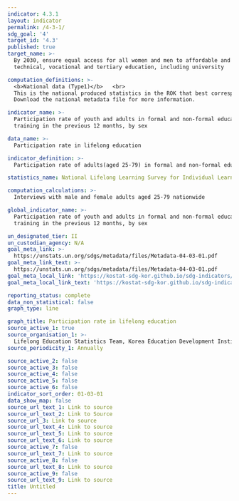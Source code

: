 ```yaml
---
indicator: 4.3.1
layout: indicator
permalink: /4-3-1/
sdg_goal: '4'
target_id: '4.3'
published: true
target_name: >-
  By 2030, ensure equal access for all women and men to affordable and quality
  technical, vocational and tertiary education, including university

computation_definitions: >-
  <b>National data (Type1)</b>   <br>
  This is the national produced statistics in the ROK that best corresponds to the definition of UN SDGs indicators. <br>
  Download the national metadata file for more information.

indicator_name: >-
  Participation rate of youth and adults in formal and non-formal education and
  training in the previous 12 months, by sex

data_name: >-
  Participation rate in lifelong education

indicator_definition: >-
  Participation rate of adults(aged 25-79) in formal and non-formal education and training in the previous 12 months

statistics_name: National Lifelong Learning Survey for Individual Learners

computation_calculations: >-
  Interviews with male and female adults aged 25-79 nationwide

global_indicator_name: >-
  Participation rate of youth and adults in formal and non-formal education and
  training in the previous 12 months, by sex

un_designated_tier: II
un_custodian_agency: N/A
goal_meta_link: >-
  https://unstats.un.org/sdgs/metadata/files/Metadata-04-03-01.pdf   
goal_meta_link_text: >-
  https://unstats.un.org/sdgs/metadata/files/Metadata-04-03-01.pdf   
goal_meta_local_link: 'https://kostat-sdg-kor.github.io/sdg-indicators/public/data/Metadata-04-03-01_ENG.pdf'
goal_meta_local_link_text: 'https://kostat-sdg-kor.github.io/sdg-indicators/public/data/Metadata-04-03-01_ENG.pdf'

reporting_status: complete
data_non_statistical: false
graph_type: line

graph_title: Participation rate in lifelong education
source_active_1: true
source_organisation_1: >-
  Lifelong Education Statistics Team, Korea Education Development Institute
source_periodicity_1: Annually 

source_active_2: false
source_active_3: false
source_active_4: false
source_active_5: false
source_active_6: false
indicator_sort_order: 01-03-01
data_show_map: false
source_url_text_1: Link to source
source_url_text_2: Link to Source
source_url_3: Link to source
source_url_text_4: Link to source
source_url_text_5: Link to source
source_url_text_6: Link to source
source_active_7: false
source_url_text_7: Link to source
source_active_8: false
source_url_text_8: Link to source
source_active_9: false
source_url_text_9: Link to source
title: Untitled
---
```

